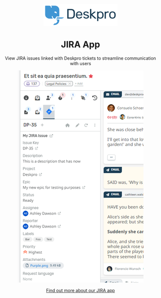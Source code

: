 <center>
    <img src="https://raw.githubusercontent.com/DeskproApps/jira/master/docs/assets/deskpro-logo.svg">
</center>

<h1 align="center">JIRA App</h1>

<p align="center">
    View JIRA issues linked with Deskpro tickets to streamline communication with users
</p>

<center>
    <img src="https://raw.githubusercontent.com/DeskproApps/jira/master/docs/assets/jira-screenshot-01.png" />
</center>

<p align="center">
    <a href="https://www.deskpro.com/apps/jira">Find out more about our JIRA app</a>
</p>

